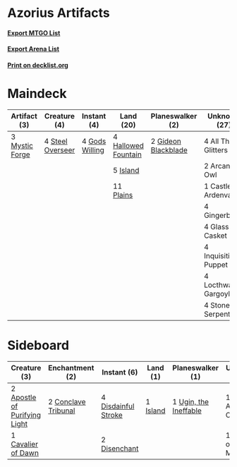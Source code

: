 # Azorius Artifacts

#### [Export MTGO List](../collection/Azorius%20Artifacts/Azorius%20Artifacts.txt)
#### [Export Arena List](../collection/Azorius%20Artifacts/Azorius%20Artifacts_arena.txt)
#### [Print on decklist.org](http://decklist.org/?deckmain=4%09All%20That%20Glitters%0A2%09Arcanist's%20Owl%0A1%09Castle%20Ardenvale%0A2%09Gideon%20Blackblade%0A4%09Gingerbrute%0A4%09Glass%20Casket%0A4%09Gods%20Willing%0A4%09Hallowed%20Fountain%0A4%09Inquisitive%20Puppet%0A5%09Island%0A4%09Locthwain%20Gargoyle%0A3%09Mystic%20Forge%0A11%09Plains%0A4%09Steel%20Overseer%0A4%09Stonecoil%20Serpent&deckside=2%09Apostle%20of%20Purifying%20Light%0A1%09Arcanist's%20Owl%0A1%09Cavalier%20of%20Dawn%0A2%09Conclave%20Tribunal%0A1%09Dance%20of%20the%20Manse%0A4%09Disdainful%20Stroke%0A2%09Disenchant%0A1%09Island%0A1%09Ugin,%20the%20Ineffable)
# Maindeck

|                                      Artifact (3)                                       |                                       Creature (4)                                        |                                       Instant (4)                                       |                                          Land (20)                                          |                                       Planeswalker (2)                                       |    Unknown (27)    |
|-----------------------------------------------------------------------------------------|-------------------------------------------------------------------------------------------|-----------------------------------------------------------------------------------------|---------------------------------------------------------------------------------------------|----------------------------------------------------------------------------------------------|--------------------|
|3 [Mystic Forge](http://gatherer.wizards.com/Pages/Card/Details.aspx?multiverseid=466987)|4 [Steel Overseer](http://gatherer.wizards.com/Pages/Card/Details.aspx?multiverseid=222714)|4 [Gods Willing](http://gatherer.wizards.com/Pages/Card/Details.aspx?multiverseid=442005)|4 [Hallowed Fountain](http://gatherer.wizards.com/Pages/Card/Details.aspx?multiverseid=97071)|2 [Gideon Blackblade](http://gatherer.wizards.com/Pages/Card/Details.aspx?multiverseid=463943)|4 All That Glitters |
|                                                                                         |                                                                                           |                                                                                         |5 [Island](http://gatherer.wizards.com/Pages/Card/Details.aspx?multiverseid=439857)          |                                                                                              |2 Arcanist's Owl    |
|                                                                                         |                                                                                           |                                                                                         |11 [Plains](http://gatherer.wizards.com/Pages/Card/Details.aspx?multiverseid=439856)         |                                                                                              |1 Castle Ardenvale  |
|                                                                                         |                                                                                           |                                                                                         |                                                                                             |                                                                                              |4 Gingerbrute       |
|                                                                                         |                                                                                           |                                                                                         |                                                                                             |                                                                                              |4 Glass Casket      |
|                                                                                         |                                                                                           |                                                                                         |                                                                                             |                                                                                              |4 Inquisitive Puppet|
|                                                                                         |                                                                                           |                                                                                         |                                                                                             |                                                                                              |4 Locthwain Gargoyle|
|                                                                                         |                                                                                           |                                                                                         |                                                                                             |                                                                                              |4 Stonecoil Serpent |


# Sideboard

|                                             Creature (3)                                              |                                       Enchantment (2)                                        |                                         Instant (6)                                          |                                     Land (1)                                      |                                        Planeswalker (1)                                        |    Unknown (2)     |
|-------------------------------------------------------------------------------------------------------|----------------------------------------------------------------------------------------------|----------------------------------------------------------------------------------------------|-----------------------------------------------------------------------------------|------------------------------------------------------------------------------------------------|--------------------|
|2 [Apostle of Purifying Light](http://gatherer.wizards.com/Pages/Card/Details.aspx?multiverseid=466760)|2 [Conclave Tribunal](http://gatherer.wizards.com/Pages/Card/Details.aspx?multiverseid=452756)|4 [Disdainful Stroke](http://gatherer.wizards.com/Pages/Card/Details.aspx?multiverseid=420705)|1 [Island](http://gatherer.wizards.com/Pages/Card/Details.aspx?multiverseid=439857)|1 [Ugin, the Ineffable](http://gatherer.wizards.com/Pages/Card/Details.aspx?multiverseid=460929)|1 Arcanist's Owl    |
|1 [Cavalier of Dawn](http://gatherer.wizards.com/Pages/Card/Details.aspx?multiverseid=466764)          |                                                                                              |2 [Disenchant](http://gatherer.wizards.com/Pages/Card/Details.aspx?multiverseid=847)          |                                                                                   |                                                                                                |1 Dance of the Manse|

